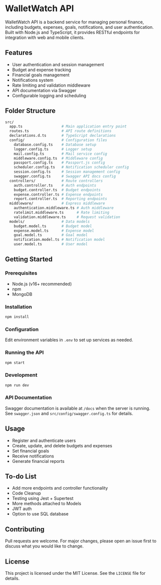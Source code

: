 # WalletWatch API

WalletWatch API is a backend service for managing personal finance, including budgets, expenses, goals, notifications, and user authentication. Built with Node.js and TypeScript, it provides RESTful endpoints for integration with web and mobile clients.

## Features

- User authentication and session management
- Budget and expense tracking
- Financial goals management
- Notifications system
- Rate limiting and validation middleware
- API documentation via Swagger
- Configurable logging and scheduling

## Folder Structure

```bash
src/
  app.ts                  # Main application entry point
  routes.ts               # API route definitions
  declarations.d.ts       # TypeScript declarations
  config/                 # Configuration files
    database.config.ts    # Database setup
    logger.config.ts      # Logger setup
    mail.config.ts        # Mail service config
    middleware.config.ts  # Middleware config
    passport.config.ts    # Passport.js config
    scheduler.config.ts   # Notification scheduler config
    session.config.ts     # Session management config
    swagger.config.ts     # Swagger API docs config
  controllers/            # Route controllers
    auth.controller.ts    # Auth endpoints
    budget.controller.ts  # Budget endpoints
    expense.controller.ts # Expense endpoints
    report.controller.ts  # Reporting endpoints
  middleware/             # Express middleware
    authentication.middleware.ts # Auth middleware
    ratelimit.middleware.ts      # Rate limiting
    validation.middleware.ts     # Request validation
  models/                 # Data models
    budget.model.ts       # Budget model
    expense.model.ts      # Expense model
    goal.model.ts         # Goal model
    notification.model.ts # Notification model
    user.model.ts         # User model
```

## Getting Started

### Prerequisites

- Node.js (v16+ recommended)
- npm
- MongoDB

### Installation

```bash
npm install
```

### Configuration

Edit environment variables in `.env` to set up services as needed.

### Running the API

```bash
npm start
```

### Development

```bash
npm run dev
```

### API Documentation

Swagger documentation is available at `/docs` when the server is running. See `swagger.json` and `src/config/swagger.config.ts` for details.

## Usage

- Register and authenticate users
- Create, update, and delete budgets and expenses
- Set financial goals
- Receive notifications
- Generate financial reports

## To-do List

- Add more endpoints and controller functionality
- Code Cleanup
- Testing using Jest + Supertest
- More methods attached to Models
- JWT auth
- Option to use SQL database

## Contributing

Pull requests are welcome. For major changes, please open an issue first to discuss what you would like to change.

## License

This project is licensed under the MIT License. See the `LICENSE` file for details.
